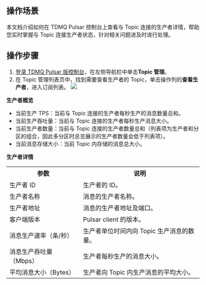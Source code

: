 ## 操作场景

本文档介绍如何在 TDMQ Pulsar 控制台上查看与 Topic 连接的生产者详情，帮助您实时掌握与 Topic 连接生产者状态，针对相关问题进及时进行处理。

## 操作步骤

1. [登录 TDMQ Pulsar 版控制台](https://console.cloud.tencent.com/tdmq)，在左侧导航栏中单击**Topic 管理**。
2. 在 Topic 管理列表页中，找到需要查看生产者的 Topic，单击操作列的**查看生产者**，进入订阅列表。
![](https://qcloudimg.tencent-cloud.cn/raw/9b83daa89ea1539262708571a28afbe1.png)

**生产者概览**
- 当前生产 TPS：当前与 Topic 连接的生产者每秒生产的消息数量总和。
- 当前生产吞吐量：当前与 Topic 连接的生产者每秒生产消息大小。
- 当前生产者数量：当前与 Topic 连接的生产者数量总和（列表项为生产者和分区的组合，因此多分区时总览展示的生产者数量会低于列表项）。
- 当前消息存储大小：当前 Topic 内存储的消息总大小。

**生产者详情**
<table>
<tr>
<th>参数</th>
<th>说明</th>
</tr>
<tr>
<td>生产者 ID	</td>
<td>生产者的 ID。</td>
</tr>
<tr>
<td>生产者名称	</td>
<td>消息的生产者名称。</td>
</tr>
<tr>
<td>生产者地址</td>
<td>消息的生产者地址及端口。</td>
</tr>
<tr>
<td>客户端版本</td>
<td>Pulsar client 的版本。</td>
</tr>
<tr>
<td>消息生产速率（条/秒）</td>
<td>生产者单位时间内向 Topic 生产消息的数量。</td>
</tr>
<tr>
<td>消息生产吞吐量（Mbps）</td>
<td>生产者每秒生产的消息大小。</td>
</tr>
<tr>
<td>平均消息大小（Bytes）</td>
<td>生产者向 Topic 内生产消息的平均大小。</td>
</tr>
</table>





